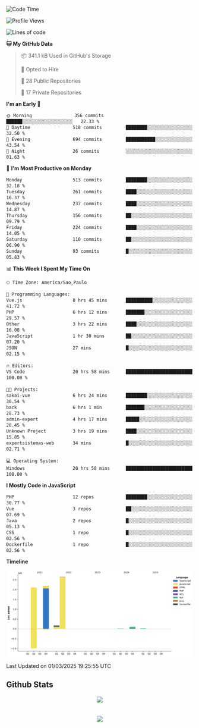  
<!--START_SECTION:waka-->
![Code Time](http://img.shields.io/badge/Code%20Time-1%2C822%20hrs%2054%20mins-blue)

![Profile Views](http://img.shields.io/badge/Profile%20Views-4-blue)

![Lines of code](https://img.shields.io/badge/From%20Hello%20World%20I%27ve%20Written-7.2%20million%20lines%20of%20code-blue)

**🐱 My GitHub Data** 

> 📦 341.1 kB Used in GitHub's Storage 
 > 
> 💼 Opted to Hire
 > 
> 📜 28 Public Repositories 
 > 
> 🔑 17 Private Repositories 
 > 
**I'm an Early 🐤** 

```text
🌞 Morning                356 commits         ██████░░░░░░░░░░░░░░░░░░░   22.33 % 
🌆 Daytime                518 commits         ████████░░░░░░░░░░░░░░░░░   32.50 % 
🌃 Evening                694 commits         ███████████░░░░░░░░░░░░░░   43.54 % 
🌙 Night                  26 commits          ░░░░░░░░░░░░░░░░░░░░░░░░░   01.63 % 
```
📅 **I'm Most Productive on Monday** 

```text
Monday                   513 commits         ████████░░░░░░░░░░░░░░░░░   32.18 % 
Tuesday                  261 commits         ████░░░░░░░░░░░░░░░░░░░░░   16.37 % 
Wednesday                237 commits         ████░░░░░░░░░░░░░░░░░░░░░   14.87 % 
Thursday                 156 commits         ██░░░░░░░░░░░░░░░░░░░░░░░   09.79 % 
Friday                   224 commits         ████░░░░░░░░░░░░░░░░░░░░░   14.05 % 
Saturday                 110 commits         ██░░░░░░░░░░░░░░░░░░░░░░░   06.90 % 
Sunday                   93 commits          █░░░░░░░░░░░░░░░░░░░░░░░░   05.83 % 
```


📊 **This Week I Spent My Time On** 

```text
🕑︎ Time Zone: America/Sao_Paulo

💬 Programming Languages: 
Vue.js                   8 hrs 45 mins       ██████████░░░░░░░░░░░░░░░   41.72 % 
PHP                      6 hrs 12 mins       ███████░░░░░░░░░░░░░░░░░░   29.57 % 
Other                    3 hrs 22 mins       ████░░░░░░░░░░░░░░░░░░░░░   16.08 % 
JavaScript               1 hr 30 mins        ██░░░░░░░░░░░░░░░░░░░░░░░   07.20 % 
JSON                     27 mins             █░░░░░░░░░░░░░░░░░░░░░░░░   02.15 % 

🔥 Editors: 
VS Code                  20 hrs 58 mins      █████████████████████████   100.00 % 

🐱‍💻 Projects: 
sakai-vue                6 hrs 24 mins       ████████░░░░░░░░░░░░░░░░░   30.54 % 
back                     6 hrs 1 min         ███████░░░░░░░░░░░░░░░░░░   28.73 % 
admin-expert             4 hrs 17 mins       █████░░░░░░░░░░░░░░░░░░░░   20.45 % 
Unknown Project          3 hrs 19 mins       ████░░░░░░░░░░░░░░░░░░░░░   15.85 % 
expertsistemas-web       34 mins             █░░░░░░░░░░░░░░░░░░░░░░░░   02.71 % 

💻 Operating System: 
Windows                  20 hrs 58 mins      █████████████████████████   100.00 % 
```

**I Mostly Code in JavaScript** 

```text
PHP                      12 repos            ████████░░░░░░░░░░░░░░░░░   30.77 % 
Vue                      3 repos             ██░░░░░░░░░░░░░░░░░░░░░░░   07.69 % 
Java                     2 repos             █░░░░░░░░░░░░░░░░░░░░░░░░   05.13 % 
CSS                      1 repo              █░░░░░░░░░░░░░░░░░░░░░░░░   02.56 % 
Dockerfile               1 repo              █░░░░░░░░░░░░░░░░░░░░░░░░   02.56 % 
```



**Timeline**

![Lines of Code chart](https://raw.githubusercontent.com/MaueDev/MaueDev/main/assets/bar_graph.png)


 Last Updated on 01/03/2025 19:25:55 UTC
<!--END_SECTION:waka-->

## Github Stats  
<div align="center"><img src="https://github-readme-stats.vercel.app/api/top-langs/?username=MaueDev&hide_border=true&layout=compact" align="center" /></div>  

<br/>  

<br/>  

<div align="center">
<img src="https://komarev.com/ghpvc/?username=MaueDev&&style=flat-square" align="center" />
</div>  
  
